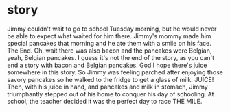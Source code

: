 # story


Jimmy couldn't wait to go to school Tuesday morning, but he would never be able to expect what waited for him there. Jimmy's mommy made him special pancakes that morning and he ate them with a smile on his face. The End. Oh, wait there was also bacon and the pancakes were Belgian, yeah, Belgian pancakes. I guess it's not the end of the story, as you can't end a story with bacon and Belgian pancakes. God I hope there's juice somewhere in this story. So Jimmy was feeling parched after enjoying those savory pancakes so he walked to the fridge to get a glass of milk. JUICE! Then, with his juice in hand, and pancakes and milk in stomach, Jimmy triumphantly stepped out of his home to conquer his day of schooling. At school, the teacher decided it was the perfect day to race THE MILE. 
